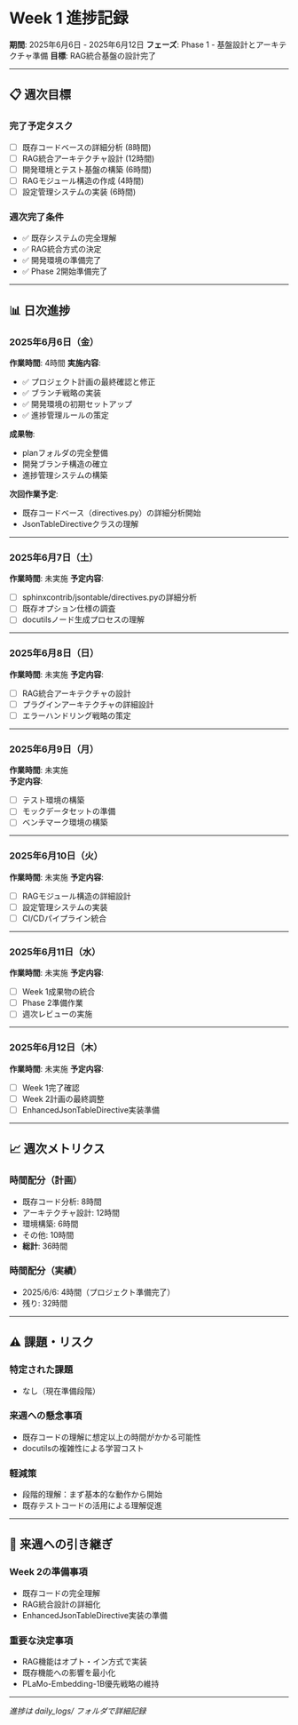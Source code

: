 # Week 1 進捗記録

**期間**: 2025年6月6日 - 2025年6月12日
**フェーズ**: Phase 1 - 基盤設計とアーキテクチャ準備
**目標**: RAG統合基盤の設計完了

---

## 📋 週次目標

### 完了予定タスク
- [ ] 既存コードベースの詳細分析 (8時間)
- [ ] RAG統合アーキテクチャ設計 (12時間)  
- [ ] 開発環境とテスト基盤の構築 (6時間)
- [ ] RAGモジュール構造の作成 (4時間)
- [ ] 設定管理システムの実装 (6時間)

### 週次完了条件
- ✅ 既存システムの完全理解
- ✅ RAG統合方式の決定
- ✅ 開発環境の準備完了
- ✅ Phase 2開始準備完了

---

## 📊 日次進捗

### 2025年6月6日（金）
**作業時間**: 4時間
**実施内容**:
- ✅ プロジェクト計画の最終確認と修正
- ✅ ブランチ戦略の実装
- ✅ 開発環境の初期セットアップ
- ✅ 進捗管理ルールの策定

**成果物**:
- planフォルダの完全整備
- 開発ブランチ構造の確立
- 進捗管理システムの構築

**次回作業予定**:
- 既存コードベース（directives.py）の詳細分析開始
- JsonTableDirectiveクラスの理解

---

### 2025年6月7日（土）
**作業時間**: 未実施
**予定内容**:
- [ ] sphinxcontrib/jsontable/directives.pyの詳細分析
- [ ] 既存オプション仕様の調査
- [ ] docutilsノード生成プロセスの理解

---

### 2025年6月8日（日）  
**作業時間**: 未実施
**予定内容**:
- [ ] RAG統合アーキテクチャの設計
- [ ] プラグインアーキテクチャの詳細設計
- [ ] エラーハンドリング戦略の策定

---

### 2025年6月9日（月）
**作業時間**: 未実施  
**予定内容**:
- [ ] テスト環境の構築
- [ ] モックデータセットの準備
- [ ] ベンチマーク環境の構築

---

### 2025年6月10日（火）
**作業時間**: 未実施
**予定内容**:
- [ ] RAGモジュール構造の詳細設計
- [ ] 設定管理システムの実装
- [ ] CI/CDパイプライン統合

---

### 2025年6月11日（水）
**作業時間**: 未実施
**予定内容**:
- [ ] Week 1成果物の統合
- [ ] Phase 2準備作業
- [ ] 週次レビューの実施

---

### 2025年6月12日（木）
**作業時間**: 未実施
**予定内容**:
- [ ] Week 1完了確認
- [ ] Week 2計画の最終調整
- [ ] EnhancedJsonTableDirective実装準備

---

## 📈 週次メトリクス

### 時間配分（計画）
- 既存コード分析: 8時間
- アーキテクチャ設計: 12時間
- 環境構築: 6時間
- その他: 10時間
- **総計**: 36時間

### 時間配分（実績）
- 2025/6/6: 4時間（プロジェクト準備完了）
- 残り: 32時間

---

## ⚠️ 課題・リスク

### 特定された課題
- なし（現在準備段階）

### 来週への懸念事項
- 既存コードの理解に想定以上の時間がかかる可能性
- docutilsの複雑性による学習コスト

### 軽減策
- 段階的理解：まず基本的な動作から開始
- 既存テストコードの活用による理解促進

---

## 🎯 来週への引き継ぎ

### Week 2の準備事項
- 既存コードの完全理解
- RAG統合設計の詳細化
- EnhancedJsonTableDirective実装の準備

### 重要な決定事項
- RAG機能はオプト・イン方式で実装
- 既存機能への影響を最小化
- PLaMo-Embedding-1B優先戦略の維持

---

*進捗は daily_logs/ フォルダで詳細記録*